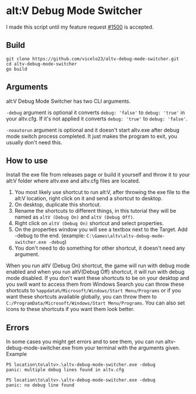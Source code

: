 # alt:V Debug Mode Switcher
I made this script until my feature request [#1500](https://github.com/altmp/altv-issues/issues/1500) is accepted.

## Build
```
git clone https://github.com/vicelo23/altv-debug-mode-switcher.git
cd altv-debug-mode-switcher
go build
```

## Arguments

alt:V Debug Mode Switcher has two CLI arguments.

`-debug` argument is optional it converts `debug: 'false'` to `debug: 'true'` in your altv.cfg. If it's not applied it converts `debug: 'true'` to `debug: 'false'`.

`-noautorun` argument is optional and it doesn't start altv.exe after debug mode switch process completed. It just makes the program to exit, you usually don't need this.

## How to use
Install the exe file from releases page or build it yourself and throw it to your alt:V folder where altv.exe and altv.cfg files are located.



1. You most likely use shortcut to run alt:V, after throwing the exe file to the alt:V location, right click on it and send a shortcut to desktop.
2. On desktop, duplicate this shortcut.
3. Rename the shortcuts to different things, in this tutorial they will be named as `altV (Debug On)` and `altV (Debug Off)`.
4. Right click on `altV (Debug On)` shortcut and select properties.
5. On the properties window you will see a textbox next to the Target. Add -debug to the end. (example: `C:\Games\altv\altv-debug-mode-switcher.exe -debug`)
6. You don't need to do something for other shortcut, it doesn't need any argument.

When you run altV (Debug On) shortcut, the game will run with debug mode enabled and when you run altV(Debug Off) shortcut, it will run with debug mode disabled. If you don't want these shortcuts to be on your desktop and you swill want to access them from Windows Search you can throw these shortcuts to `%appdata%/Microsoft/Windows/Start Menu/Programs` or if you want these shortcuts available globally, you can throw them to `C:/ProgramData/Microsoft/Windows/Start Menu/Programs`. You can also set icons to these shortcuts if you want them look better.

## Errors
In some cases you might get errors and to see them, you can run altv-debug-mode-switcher.exe from your terminal with the arguments given. Example
```
PS location\to\altv>.\altv-debug-mode-switcher.exe -debug
panic: multiple debug lines found in altv.cfg

PS location\to\altv>.\altv-debug-mode-switcher.exe -debug
panic: no debug line found
```

